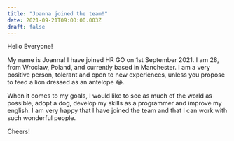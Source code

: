 ```yaml
---
title: "Joanna joined the team!"
date: 2021-09-21T09:00:00.003Z
draft: false
---
```


Hello Everyone!

My name is Joanna! I have joined HR GO on 1st September 2021.
I am 28, from Wroclaw, Poland, and currently based in Manchester.
I am a very positive person, tolerant and open to new experiences, unless you propose to feed a lion dressed as an antelope 😂.

When it comes to my goals, I would like to see as much of the world as possible, adopt a dog, develop my skills as a programmer and improve my english.
I am very happy that I have joined the team and that I can work with such wonderful people.

Cheers!
